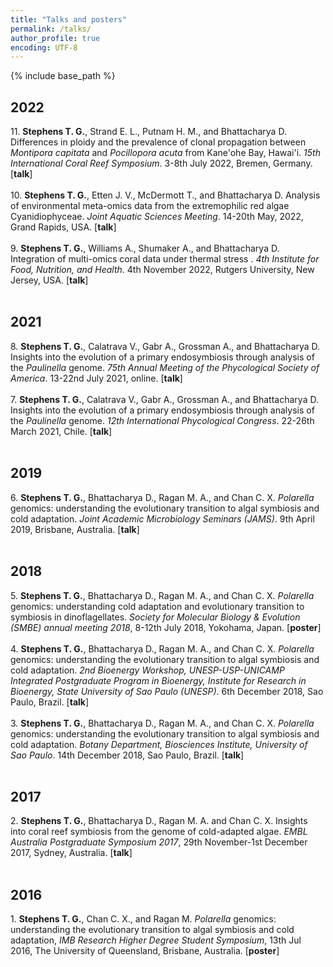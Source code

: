 ```yaml
---
title: "Talks and posters"
permalink: /talks/
author_profile: true
encoding: UTF-8
---
```


{% include base_path %}

<style>
ul {
  list-style-type: none;
}
</style>

## 2022

11\. **Stephens T. G.**, Strand E. L., Putnam H. M., and Bhattacharya D. Differences in ploidy and the prevalence of clonal propagation between *Montipora capitata* and *Pocillopora acuta* from Kane'ohe Bay, Hawai'i. *15th International Coral Reef Symposium*. 3-8th July 2022, Bremen, Germany. [**talk**]
<br/><br/>
10\. **Stephens T. G.**, Etten J. V., McDermott T., and Bhattacharya D. Analysis of environmental meta-omics data from the extremophilic red algae Cyanidiophyceae. *Joint Aquatic Sciences Meeting*. 14-20th May, 2022, Grand Rapids, USA. [**talk**]
<br/><br/>
9\. **Stephens T. G.**, Williams A., Shumaker A., and Bhattacharya D. Integration of multi-omics coral data under thermal stress . *4th Institute for Food, Nutrition, and Health*. 4th November 2022, Rutgers University, New Jersey, USA. [**talk**]
<br/><br/>
## 2021

8\. **Stephens T. G.**, Calatrava V., Gabr A., Grossman A., and Bhattacharya D. Insights into the evolution of a primary endosymbiosis through analysis of the *Paulinella* genome. *75th Annual Meeting of the Phycological Society of America*. 13-22nd July 2021, online. [**talk**]
<br/><br/>
7\. **Stephens T. G.**, Calatrava V., Gabr A., Grossman A., and Bhattacharya D. Insights into the evolution of a primary endosymbiosis through analysis of the *Paulinella* genome. *12th International Phycological Congress*. 22-26th March 2021, Chile. [**talk**]
<br/><br/>
## 2019

6\. **Stephens T. G.**, Bhattacharya D., Ragan M. A., and Chan C. X. *Polarella* genomics: understanding the evolutionary transition to algal symbiosis and cold adaptation. *Joint Academic Microbiology Seminars (JAMS)*. 9th April 2019, Brisbane, Australia. [**talk**]
<br/><br/>
## 2018

5\. **Stephens T. G.**, Bhattacharya D., Ragan M. A., and Chan C. X. *Polarella* genomics: understanding cold adaptation and evolutionary transition to symbiosis in dinoflagellates. *Society for Molecular Biology & Evolution (SMBE) annual meeting 2018*, 8-12th July 2018, Yokohama, Japan. [**poster**]
<br/><br/>
4\. **Stephens T. G.**, Bhattacharya D., Ragan M. A., and Chan C. X. *Polarella* genomics: understanding the evolutionary transition to algal symbiosis and cold adaptation. *2nd Bioenergy Workshop, UNESP-USP-UNICAMP Integrated Postgraduate Program in Bioenergy, Institute for Research in Bioenergy, State University of Sao Paulo (UNESP)*. 6th December 2018, Sao Paulo, Brazil. [**talk**]
<br/><br/>
3\. **Stephens T. G.**, Bhattacharya D., Ragan M. A., and Chan C. X. *Polarella* genomics: understanding the evolutionary transition to algal symbiosis and cold adaptation. *Botany Department, Biosciences Institute, University of Sao Paulo*. 14th December 2018, Sao Paulo, Brazil. [**talk**]
<br/><br/>
## 2017

2\. **Stephens T. G.**, Bhattacharya D., Ragan M. A. and Chan C. X. Insights into coral reef symbiosis from the genome of cold-adapted algae. *EMBL Australia Postgraduate Symposium 2017*, 29th November-1st December 2017, Sydney, Australia. [**talk**]
<br/><br/>
## 2016

1\. **Stephens T. G.**, Chan C. X., and Ragan M. *Polarella* genomics: understanding the evolutionary transition to algal symbiosis and cold adaptation, *IMB Research Higher Degree Student Symposium*, 13th Jul 2016, The University of Queensland, Brisbane, Australia. [**poster**]
<br/><br/>

